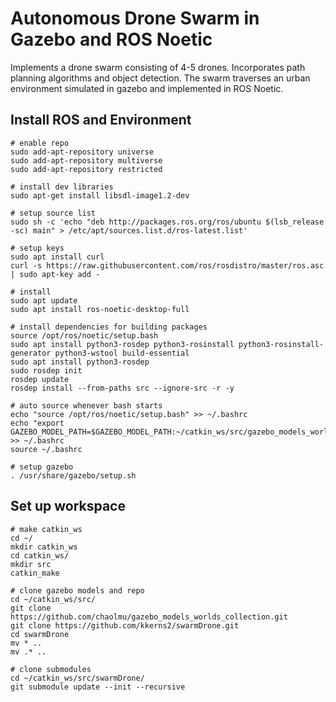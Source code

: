 # Autonomous Drone Swarm in Gazebo and ROS Noetic

Implements a drone swarm consisting of 4-5 drones.  Incorporates path planning algorithms and object detection.  The swarm traverses an urban environment
simulated in gazebo and implemented in ROS Noetic.  

## Install ROS and Environment
```
# enable repo
sudo add-apt-repository universe
sudo add-apt-repository multiverse
sudo add-apt-repository restricted

# install dev libraries
sudo apt-get install libsdl-image1.2-dev

# setup source list
sudo sh -c 'echo "deb http://packages.ros.org/ros/ubuntu $(lsb_release -sc) main" > /etc/apt/sources.list.d/ros-latest.list'

# setup keys
sudo apt install curl
curl -s https://raw.githubusercontent.com/ros/rosdistro/master/ros.asc | sudo apt-key add -

# install
sudo apt update
sudo apt install ros-noetic-desktop-full

# install dependencies for building packages
source /opt/ros/noetic/setup.bash
sudo apt install python3-rosdep python3-rosinstall python3-rosinstall-generator python3-wstool build-essential
sudo apt install python3-rosdep
sudo rosdep init
rosdep update
rosdep install --from-paths src --ignore-src -r -y

# auto source whenever bash starts
echo "source /opt/ros/noetic/setup.bash" >> ~/.bashrc
echo "export GAZEBO_MODEL_PATH=$GAZEBO_MODEL_PATH:~/catkin_ws/src/gazebo_models_worlds_collection/models" >> ~/.bashrc
source ~/.bashrc

# setup gazebo
. /usr/share/gazebo/setup.sh
```

## Set up workspace
```
# make catkin_ws
cd ~/
mkdir catkin_ws
cd catkin_ws/
mkdir src
catkin_make

# clone gazebo models and repo
cd ~/catkin_ws/src/
git clone https://github.com/chaolmu/gazebo_models_worlds_collection.git
git clone https://github.com/kkerns2/swarmDrone.git
cd swarmDrone
mv * ..
mv .* ..

# clone submodules
cd ~/catkin_ws/src/swarmDrone/
git submodule update --init --recursive
```
